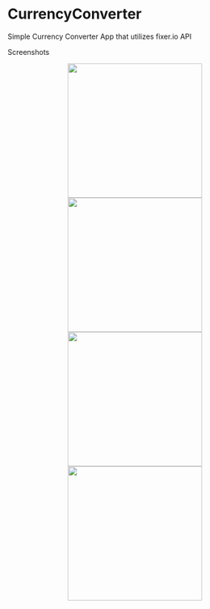 # CurrencyConverter
Simple Currency Converter App that utilizes fixer.io API

Screenshots
<p align="center">
  <img src="http://kandidproductions.com/github/currencyconverter/IMG_1503.PNG" width="266"/>
  <img src="http://kandidproductions.com/github/currencyconverter/IMG_1506.PNG" width="266"/>
  <br>
  <img src="http://kandidproductions.com/github/currencyconverter/IMG_1509.PNG" width="266"/>
  <img src="http://kandidproductions.com/github/currencyconverter/IMG_1508.PNG" width="266"/>
</p>
